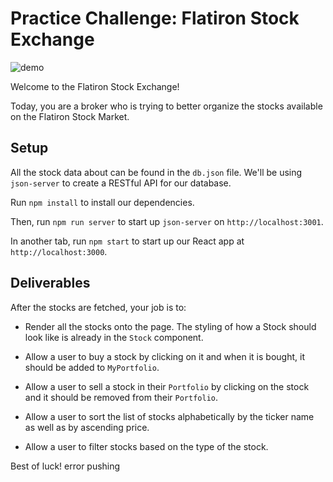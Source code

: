 # Practice Challenge: Flatiron Stock Exchange

![demo](https://curriculum-content.s3.amazonaws.com/phase-2/react-hooks-practice-stocks/stocks.gif)

Welcome to the Flatiron Stock Exchange!

Today, you are a broker who is trying to better organize the stocks available on
the Flatiron Stock Market.

## Setup

All the stock data about can be found in the `db.json` file. We'll
be using `json-server` to create a RESTful API for our database.

Run `npm install` to install our dependencies.

Then, run `npm run server` to start up `json-server` on `http://localhost:3001`.

In another tab, run `npm start` to start up our React app at `http://localhost:3000`.

## Deliverables

After the stocks are fetched, your job is to:

- Render all the stocks onto the page. The styling of how a Stock should look
  like is already in the `Stock` component.

- Allow a user to buy a stock by clicking on it and when it is bought, it should
  be added to `MyPortfolio`.

- Allow a user to sell a stock in their `Portfolio` by clicking on the stock and
  it should be removed from their `Portfolio`.

- Allow a user to sort the list of stocks alphabetically by the ticker name as
  well as by ascending price.

- Allow a user to filter stocks based on the type of the stock.

Best of luck!
error pushing